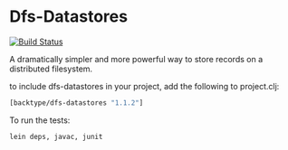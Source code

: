 # Dfs-Datastores

[![Build Status](https://secure.travis-ci.org/nathanmarz/dfs-datastores.png?branch=master)](http://travis-ci.org/nathanmarz/dfs-datastores)

A dramatically simpler and more powerful way to store records on a distributed filesystem.

to include dfs-datastores in your project, add the following to project.clj:

```clojure
[backtype/dfs-datastores "1.1.2"]
```

To run the tests:

```clojure
lein deps, javac, junit
```
